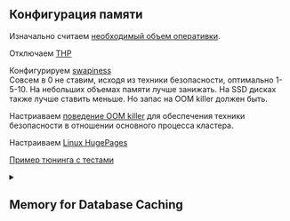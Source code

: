 ## Конфигурация памяти
Изначально считаем [необходимый объем оперативки](https://github.com/AV-ghub/PostgreSQL/blob/main/004%20%D0%9E%D0%BF%D1%82%D0%B8%D0%BC%D0%B8%D0%B7%D0%B0%D1%86%D0%B8%D1%8F/%D0%9F%D1%80%D0%B0%D0%BA%D1%82%D0%B8%D0%BA%D0%B0%20%D0%BE%D0%BF%D1%82%D0%B8%D0%BC%D0%B8%D0%B7%D0%B0%D1%86%D0%B8%D0%B8/%D0%A1%D1%86%D0%B5%D0%BD%D0%B0%D1%80%D0%B8%D0%B8/%D0%A7%D0%B0%D1%81%D1%82%D0%BD%D1%8B%D0%B5/%D0%A4%D0%BE%D1%80%D0%BC%D1%83%D0%BB%D0%B0%20%D1%80%D0%B0%D1%81%D1%87%D0%B5%D1%82%D0%B0%20%D0%BE%D1%81%D0%BD%D0%BE%D0%B2%D0%BD%D1%8B%D1%85%20%D0%BA%D0%BE%D0%BD%D1%84%D0%B8%D0%B3%D1%83%D1%80%D0%B0%D1%86%D0%B8%D0%BE%D0%BD%D0%BD%D1%8B%D1%85%20%D0%BF%D0%B0%D1%80%D0%B0%D0%BC%D0%B5%D1%82%D1%80%D0%BE%D0%B2%20%D0%BF%D0%B0%D0%BC%D1%8F%D1%82%D0%B8.md).   

Отключаем [THP](https://github.com/AV-ghub/PostgreSQL/blob/main/004%20%D0%9E%D0%BF%D1%82%D0%B8%D0%BC%D0%B8%D0%B7%D0%B0%D1%86%D0%B8%D1%8F/%D0%9F%D1%80%D0%B0%D0%BA%D1%82%D0%B8%D0%BA%D0%B0%20%D0%BE%D0%BF%D1%82%D0%B8%D0%BC%D0%B8%D0%B7%D0%B0%D1%86%D0%B8%D0%B8/%D0%A1%D1%86%D0%B5%D0%BD%D0%B0%D1%80%D0%B8%D0%B8/%D0%A7%D0%B0%D1%81%D1%82%D0%BD%D1%8B%D0%B5/THP.md)   

Конфигурируем [swapiness](https://github.com/AV-ghub/PostgreSQL/blob/main/004%20%D0%9E%D0%BF%D1%82%D0%B8%D0%BC%D0%B8%D0%B7%D0%B0%D1%86%D0%B8%D1%8F/%D0%9F%D1%80%D0%B0%D0%BA%D1%82%D0%B8%D0%BA%D0%B0%20%D0%BE%D0%BF%D1%82%D0%B8%D0%BC%D0%B8%D0%B7%D0%B0%D1%86%D0%B8%D0%B8/%D0%A1%D1%86%D0%B5%D0%BD%D0%B0%D1%80%D0%B8%D0%B8/%D0%A7%D0%B0%D1%81%D1%82%D0%BD%D1%8B%D0%B5/Swap.md#swappiness)    
Совсем в 0 не ставим, исходя из техники безопасности, оптимально 1-5-10. На небольших объемах памяти лучше занижать. На SSD дисках также лучше ставить меньше.
Но запас на ООМ killer должен быть.   

Настриаваем [поведение OOM killer](https://github.com/AV-ghub/PostgreSQL/blob/main/004%20%D0%9E%D0%BF%D1%82%D0%B8%D0%BC%D0%B8%D0%B7%D0%B0%D1%86%D0%B8%D1%8F/%D0%9F%D1%80%D0%B0%D0%BA%D1%82%D0%B8%D0%BA%D0%B0%20%D0%BE%D0%BF%D1%82%D0%B8%D0%BC%D0%B8%D0%B7%D0%B0%D1%86%D0%B8%D0%B8/%D0%A1%D1%86%D0%B5%D0%BD%D0%B0%D1%80%D0%B8%D0%B8/%D0%A7%D0%B0%D1%81%D1%82%D0%BD%D1%8B%D0%B5/OOM%20killer.md) для обеспечения техники безопасности в отношении основного процесса кластера.

Настраиваем [Linux HugePages](https://github.com/AV-ghub/PostgreSQL/blob/main/004%20%D0%9E%D0%BF%D1%82%D0%B8%D0%BC%D0%B8%D0%B7%D0%B0%D1%86%D0%B8%D1%8F/%D0%9F%D1%80%D0%B0%D0%BA%D1%82%D0%B8%D0%BA%D0%B0%20%D0%BE%D0%BF%D1%82%D0%B8%D0%BC%D0%B8%D0%B7%D0%B0%D1%86%D0%B8%D0%B8/%D0%A1%D1%86%D0%B5%D0%BD%D0%B0%D1%80%D0%B8%D0%B8/%D0%A7%D0%B0%D1%81%D1%82%D0%BD%D1%8B%D0%B5/Linux%20HugePages.md)

[Пример тюнинга с тестами](https://github.com/AV-ghub/PostgreSQL/blob/main/004%20%D0%9E%D0%BF%D1%82%D0%B8%D0%BC%D0%B8%D0%B7%D0%B0%D1%86%D0%B8%D1%8F/%D0%9F%D1%80%D0%B0%D0%BA%D1%82%D0%B8%D0%BA%D0%B0%20%D0%BE%D0%BF%D1%82%D0%B8%D0%BC%D0%B8%D0%B7%D0%B0%D1%86%D0%B8%D0%B8/%D0%A1%D1%86%D0%B5%D0%BD%D0%B0%D1%80%D0%B8%D0%B8/%D0%A7%D0%B0%D1%81%D1%82%D0%BD%D1%8B%D0%B5/PostgreSQL%20and%20OS%20tuning%20with%20perf%20tests.md)   

<details><summary><h2>Memory for Database Caching</h2></summary>

  [3](https://github.com/AV-ghub/PostgreSQL/blob/main/998%20Books/List.md).[106]
  
  The major component to the shared memory used by the server is a large block allocated for caching blocks read from and written to the database. This is set by a parameter named   **shared_buffers**.  
  
  ### Memory units in the postgresql.conf file [3](https://github.com/AV-ghub/PostgreSQL/blob/main/998%20Books/List.md).[107]
  All of the shared memory settings and the starting client settings for the database are stored in the postgresql.conf file.  
  Use the SHOW command to display the value for this setting.  
  The pg_settings view in the database can be used.  
  ```
  show shared_buffers;
  select name, setting, unit, current_setting(name) from pg_settings where name = 'shared_buffers'
  ```

  ### Increasing UNIX shared memory parameters for larger buffer sizes [3](https://github.com/AV-ghub/PostgreSQL/blob/main/998%20Books/List.md).[108]
  When you use the initdb command to create a new PostgreSQL cluster, the server detects how large of a shared memory block it can allocate by starting at a moderate value and _**decreasing it until the allocation is successful**_.  
  
  The following program will produce reasonable starting values by asking getconf for information about how much memory is in your system. Create a shmsetup.sh file with the following contents:
  ```
  #!/bin/bash
  # simple shmsetup script
  page_size=`getconf PAGE_SIZE`
  phys_pages=`getconf _PHYS_PAGES`
  shmall=`expr $phys_pages / 2`
  shmmax=`expr $shmall \* $page_size`
  echo kernel.shmmax = $shmmax
  echo kernel.shmall = $shmall
  ```
  After changing the permission of the shmsetup.sh file, execute the script as follows:
  ```
  $ chmod +x shmsetup.sh
  $ ./shmsetup.sh
  kernel.shmmax = 2123816960
  kernel.shmall = 518510
  ```

  ### Kernel semaphores
  Another occasional sysctl tweaking requirement for PostgreSQL is to increase the number of system semaphores, an object _**used for process communication**_.

  ### Estimating shared memory allocation
  It's possible to predict how much memory the PostgreSQL server is expected to allocate given the server parameters.  
  _**Very little of this is likely to matter**_ to you because all the other sizes are _**dwarfed by shared_buffers**_ unless your client count is extremely high.  

  ### Inspecting the database cache
  You can look inside the current contents of the PostgreSQL shared_buffers database cache using the **pg_buffercache** module.   
  Its SQL component needs to be installed in each database you want to monitor.   
  ```
  $ createdb pgbench
  $ psql pgbench
  pgbench=# CREATE EXTENSION pg_buffercache;
  ```
  You can confirm that the utility is working as expected by looking at how large your system shared_buffers is, and noting that the count of entries returned by pg_buffercache
matches it:
  ```
  postgres=# select name, setting from pg_settings where name = 'shared_buffers';
      name      | setting 
  ----------------+---------
  shared_buffers | 16384

  postgres=# select count(*) from pg_buffercache;
  count 
  -------
  16384
  ```
  
  ### Database disk layout
  The location of this and other important files on the server is available from the pg_settings view
  ```
  postgres=# show data_directory;
  data_directory        
  -----------------------------
  /var/lib/postgresql/16/main
  ```
  To decipher the structure of what's in the base/ directory, we need the OID of the database and the relation OID
  ```
  postgres=# select datname, oid from pg_database;
  datname  |  oid  
  -----------+-------
  postgres  |     5

  postgres=# select relname, oid, relfilenode from pg_class limit 1;
  relname     |  oid  | relfilenode 
  ----------------+-------+-------------
  pg_buffercache | 24580 |           0
  ```
  ### Creating a new block in a database
  Once you insert something into this table, a page is allocated in the buffer cache to hold that new information, and a standard 8K block is allocated on disk:
  ```
  postgres=# create table foo (a int, b int);
  postgres=# select relname, oid, relfilenode from pg_class limit 1;
      relname     |  oid  | relfilenode 
  ----------------+-------+-------------
   pg_buffercache | 24580 |           0
  
  postgres=# select relname, oid, relfilenode from pg_class where relname = 'foo' limit 1;
   relname |  oid  | relfilenode 
  ---------+-------+-------------
   foo     | 49239 |       49239
  
  postgres=# select relfilenode from pg_buffercache where relfilenode = 49239;
   relfilenode 
  -------------
  
  postgres=# insert into foo values(0,0);
  INSERT 0 1
  postgres=# select relfilenode from pg_buffercache where relfilenode = 49239;
   relfilenode 
  -------------
         49239
  
  postgres=# select reldatabase, relfilenode, relblocknumber, isdirty, usagecount from pg_buffercache where relfilenode = 49239;
   reldatabase | relfilenode | relblocknumber | isdirty | usagecount 
  -------------+-------------+----------------+---------+------------
             5 |       49239 |              0 | t       |          1
  ```
  Note that this block is dirty. That means that the version in memory has not been written out to disk yet. Also note that the usagecount value for it is 1. This means that one
database process has accessed this block since its section of the buffer cache was last considered as a candidate for reuse.

  ### Writing dirty blocks to disk
  There are a couple of ways blocks that are dirty can be written to disk. The easiest one to trigger at will is a checkpoint.  
  A checkpoint iterates _**over every dirty block**_ in the system as of a point in time, writing them out to disk.
  
  ### Database buffer cache versus operating system cache
  PostgreSQL does not assume or even prefer that the majority of the memory on the system be allocated for its use. Most reads and writes from the database are done using standard operating system calls.
  
  Sizing shared_buffers generally specifies a suggestion in terms of a _**percentage of system RAM**_.   
  Some advocate only _**10-15%**_.   
  The thorough academic exploration found _**40%**_ optimal on a 1 GB system _**being tested on a wide range of queries**_.    
  And occasionally reports appear where _**60%**_ or more of total RAM turns out to be optimal.
  
  Giving the database _**25% of total RAM**_ is a reasonable starting setting for shared_buffers in the middle of the effective range.   
  It may not be optimal, but it's unlikely to be so high that double buffering becomes an issue.
  
  ## Analyzing buffer cache contents
  ### Inspection of the buffer cache queries
  The pg_buffercache module needs to be installed into the pgbench database.   
  > pg_buffercache requires broad locks on parts of the buffer cache when it runs.
  > As such, it's extremely intensive on the server when you run any of these queries.
  > They are not recommended for regular monitoring use.
  > A snapshot on a daily basis or every few hours is usually enough to get a good idea of how the server is using its cache
  
  #### Top relations in the cache
  The following example of how to use pg_buffercache, and it's quite a good way to start your analysis
  ```
  pgbench=# select c.relname, count(*) as buffers 
  from pg_class c 
  inner join pg_buffercache b on c.relfilenode = b.relfilenode  
  inner join pg_database d on b.reldatabase = d.oid and d.datname = current_database()
  group by c.relname
  order by 2 desc
  limit 10;
            relname           | buffers 
  ----------------------------+---------
   pgbench_accounts           |    2150
   pg_toast_2618              |      69
   pg_description             |      49
   pg_description_o_c_o_index |      27
   pg_statistic               |      24
   pg_collation               |      19
   pg_operator                |      18
   pg_rewrite                 |      17
   pg_depend                  |      17
   sql_features               |      12
  ```
  #### Summary by usage count
  That doesn't give any interesting information about the usage counts of either table though; this query will show them:
  ```
  pgbench=# select usagecount, count(*), isdirty
  from pg_buffercache
  group by isdirty, usagecount
  order by isdirty, usagecount;
  usagecount | count | isdirty 
  ------------+-------+---------
          1 |  4567 | f
          2 |  3409 | f
          3 |    85 | f
          4 |    63 | f
          5 |   620 | f
            |  7640 | 
  ```
  The results just suggest there's not very much accumulating a high usage count on a straight percentage basis.
  
  #### Buffer contents summary with percentages
  To start when analyzing a new database. It lets quickly see how much table represents relative to its total size:
  ```
  pgbench=# select c.relname, pg_size_pretty(count(*) * 8192) as buffered,
  round(100.00 * count(*) / (select setting from pg_settings where name= 'shared_buffers')::integer, 1) as buffer_percent,
  round(100.00 * count(*) * 8192 / pg_relation_size(c.oid), 1) as percent_of_relation
  from pg_class c
  inner join pg_buffercache b on c.relfilenode = b.relfilenode
  inner join pg_database d on b.reldatabase = d.oid and d.datname = current_database()
  group by c.oid, c.relname
  order by 3 desc
  limit 10;
  
  relname                     | buffered | buffer_percent | percent_of_relation 
  ----------------------------+----------+----------------+---------------------
   pgbench_accounts           | 17 MB    |           13.1 |                 2.6
   pg_toast_2618              | 552 kB   |            0.4 |               106.2
   pg_description             | 392 kB   |            0.3 |               108.9
   pg_description_o_c_o_index | 216 kB   |            0.2 |               100.0
   pg_statistic               | 192 kB   |            0.1 |               120.0
   pg_depend_depender_index   | 80 kB    |            0.1 |               100.0
   pg_operator                | 144 kB   |            0.1 |               128.6
   pg_amproc                  | 72 kB    |            0.1 |               180.0
   pg_amop                    | 88 kB    |            0.1 |               157.1
   pg_depend                  | 136 kB   |            0.1 |               130.8
  ```
  > The **pg_relation_size()** function _**does not include data that has been stored in a TOAST**_ table associated with this one

  
</details>
















